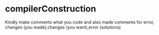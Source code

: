 # compilerConstruction
Kindly make comments what you code and also made comments for error, changes (you made),changes (you want),error (solutions)
